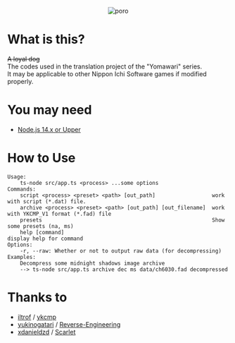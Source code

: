 <p align="center">
    <img alt="poro" src="https://user-images.githubusercontent.com/40688555/92610518-bcb1d580-f2f2-11ea-8f9f-6c5206adf42a.png"/>
</p>

# What is this?
~~A loyal dog~~   
The codes used in the translation project of the "Yomawari" series.   
It may be applicable to other Nippon Ichi Software games if modified properly.

# You may need
* [Node.js 14.x or Upper](https://nodejs.org)

# How to Use
```
Usage:
    ts-node src/app.ts <process> ...some options
Commands:
    script <process> <preset> <path> [out_path]                  work with script (*.dat) file.
    archive <process> <preset> <path> [out_path] [out_filename]  work with YKCMP_V1 format (*.fad) file
    presets                                                      Show some presets (na, ms)
    help [command]                                               display help for command
Options:
    -r, --raw: Whether or not to output raw data (for decompressing)
Examples:
    Decompress some midnight shadows image archive
    --> ts-node src/app.ts archive dec ms data/ch6030.fad decompressed
```

# Thanks to
* [iltrof](https://github.com/iltrof) / [ykcmp](https://github.com/iltrof/ykcmp)
* [yukinogatari](https://github.com/yukinogatari) / [Reverse-Engineering](https://github.com/yukinogatari/Reverse-Engineering)
* [xdanieldzd](https://github.com/xdanieldzd) / [Scarlet](https://github.com/xdanieldzd/Scarlet)